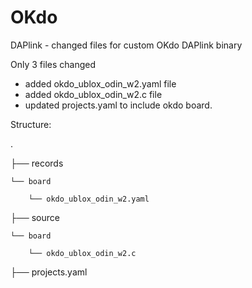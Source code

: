 # OKdo
DAPlink - changed files for custom OKdo DAPlink binary

Only 3 files changed
- added okdo_ublox_odin_w2.yaml file
- added okdo_ublox_odin_w2.c file
- updated projects.yaml to include okdo board.

Structure:

.

├── records

    └── board
    
        └── okdo_ublox_odin_w2.yaml
		
├── source

    └── board
    
        └── okdo_ublox_odin_w2.c
		
├── projects.yaml
